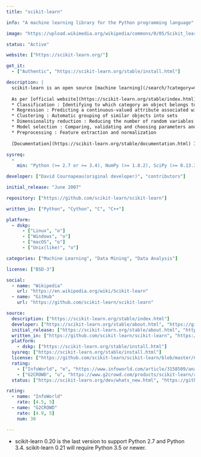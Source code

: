 ```yaml
---
title: "scikit-learn"

info: "A machine learning library for the Python programming language"

image: "https://upload.wikimedia.org/wikipedia/commons/0/05/Scikit_learn_logo_small.svg"

status: "Active"

website: ["https://scikit-learn.org/"]

get_it:
  - ["Authentic", "https://scikit-learn.org/stable/install.html"]

description: |
  scikit-learn is an open source [machine learning](/search/?category=machine_learning) library featuring classification, regression, clustering, dimensionality reduction, model selection and preprocessing. It has tools for [data mining](/search/?category=data_mining) and [data analysis](/search/?category=data_analysis), and is built on [NumPy](/softwares/numpy/), [SciPy](/softwares/scipy/), and [matplotlib](/softwares/matplotlib/).
  
  As per [official website](https://scikit-learn.org/stable/index.html), it features:
  * Classification : Identifying to which category an object belongs to
  * Regression : Predicting a continuous-valued attribute associated with an object
  * Clustering : Automatic grouping of similar objects into sets
  * Dimensionality reduction : Reducing the number of random variables to consider
  * Model selection : Comparing, validating and choosing parameters and models
  * Preprocessing : Feature extraction and normalization
  
  [Documentation](https://scikit-learn.org/stable/documentation.html) I [Wiki](https://github.com/scikit-learn/scikit-learn/wiki) I [Mailing list](https://mail.python.org/mailman/listinfo/scikit-learn) I [Stack Overflow](https://stackoverflow.com/questions/tagged/scikit-learn) I [FAQ](https://scikit-learn.org/stable/faq.html) I [IRC](https://webchat.freenode.net/?channels=scikit-learn)

sysreq:
  -
    min: "Python (>= 2.7 or >= 3.4), NumPy (>= 1.8.2), SciPy (>= 0.13.3)."

developer: ["David Cournapeau(original developer)", "contributors"]

initial_release: "June 2007"

repository: ["https://github.com/scikit-learn/scikit-learn"]

written_in: ["Python", "Cython", "C", "C++"]

platform:
  - dskp:
      - ["Linux", "o"]
      - ["Windows", "o"]
      - ["macOS", "o"]
      - ["Unix(like)", "o"]

categories: ["Machine Learning", "Data Mining", "Data Analysis"]

license: ["BSD-3"]

social:
  - name: "Wikipedia"
    url: "https://en.wikipedia.org/wiki/Scikit-learn"
  - name: "GitHub"
    url: "https://github.com/scikit-learn/scikit-learn"

source:
  description: ["https://scikit-learn.org/stable/index.html"]
  developer: ["https://scikit-learn.org/stable/about.html", "https://github.com/scikit-learn/scikit-learn/graphs/contributors"]
  initial_release: ["https://scikit-learn.org/stable/about.html", "https://en.wikipedia.org/w/index.php?title=Scikit-learn&oldid=877016024"]
  written_in: ["https://github.com/scikit-learn/scikit-learn", "https://en.wikipedia.org/w/index.php?title=Scikit-learn&oldid=877016024"]
  platform:
    - dskp: ["https://scikit-learn.org/stable/install.html"]
  sysreq: ["https://scikit-learn.org/stable/install.html"]
  license: ["https://github.com/scikit-learn/scikit-learn/blob/master/COPYING"]
  rating:
    - ["InfoWorld", "e", "https://www.infoworld.com/article/3158509/analytics/review-scikit-learn-shines-for-simpler-machine-learning.html"]
    - ["G2CROWD", "u", "https://www.g2crowd.com/products/scikit-learn/reviews"]
  status: ["https://scikit-learn.org/dev/whats_new.html", "https://github.com/scikit-learn/scikit-learn/graphs/contributors"]

rating:
  - name: "InfoWorld"
    rate: [4.5, 5]
  - name: "G2CROWD"
    rate: [4.9, 5]
    num: 30

---
```

  * scikit-learn 0.20 is the last version to support Python 2.7 and Python 3.4. scikit-learn 0.21 will require Python 3.5 or newer.